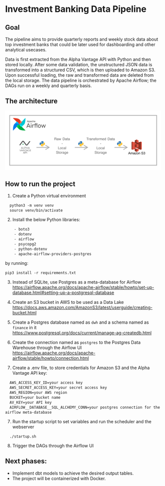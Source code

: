 # Investment Banking Data Pipeline

## Goal

The pipeline aims to provide quarterly reports and weekly stock data about top investment banks that could be later used for dashboarding and other analytical usecases.

Data is first extracted from the Alpha Vantage API with Python and then stored locally. After some data validation, the unstructured JSON data is transformed into a structured CSV, which is then uploaded to Amazon S3. Upon successful loading, the raw and transformed data are deleted from the local storage. The data pipeline is orchestrated by Apache Airflow; the DAGs run on a weekly and quarterly basis.

## The architecture
![project_architecture_v1](./project_architecture_v1.png)

## How to run the project

1. Create a Python virtual environment
```
  python3 -m venv venv
  source venv/bin/activate
```
2. Install the below Python libraries:
```
    - boto3
    - dotenv
    - airflow
    - psycopg2
    - python-dotenv
    - apache-airflow-providers-postgres
```
by running:
```
pip3 install -r requirements.txt
```
3. Instead of SQLite, use Postgres as a meta-database for Airflow\
https://airflow.apache.org/docs/apache-airflow/stable/howto/set-up-database.html#setting-up-a-postgresql-database

4. Create an S3 bucket in AWS to be used as a Data Lake\
https://docs.aws.amazon.com/AmazonS3/latest/userguide/creating-bucket.html

5. Create a Postgres database named as ```dwh``` and a schema named as ```finance``` in it\
https://www.postgresql.org/docs/current/manage-ag-createdb.html
   
7. Create the connection named as ```postgres``` to the Postgres Data Warehouse through the Airflow UI\
https://airflow.apache.org/docs/apache-airflow/stable/howto/connection.html

8. Create a .env file, to store credentials for Amazon S3 and the Alpha Vantage API key:
```
  AWS_ACCESS_KEY_ID=your access key
  AWS_SECRET_ACCESS_KEY=your secret access key
  AWS_REGION=your AWS region
  BUCKET=your bucket name
  AV_KEY=your API key
  AIRFLOW__DATABASE__SQL_ALCHEMY_CONN=your postgres connection for the airflow meta-database
```
7. Run the startup script to set variables and run the scheduler and the webserver
```
  ./startup.sh
```
8. Trigger the DAGs through the Airflow UI

## Next phases:

  - Implement dbt models to achieve the desired output tables.
  - The project will be containerized with Docker.
